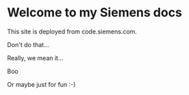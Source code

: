 # Welcome to my Siemens docs

This site is deployed from code.siemens.com.

Don't do that...

Really, we mean it...

Boo

Or maybe just for fun :-)


